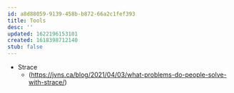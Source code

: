 ```yaml
---
id: a8d88059-9139-458b-b872-66a2c1fef393
title: Tools
desc: ''
updated: 1622196153101
created: 1618398712140
stub: false
---
```


- Strace 
  - (https://jvns.ca/blog/2021/04/03/what-problems-do-people-solve-with-strace/)
